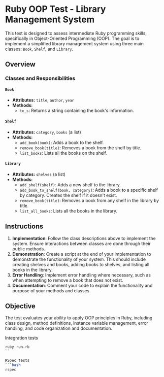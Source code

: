 # Ruby OOP Test - Library Management System

This test is designed to assess intermediate Ruby programming skills, specifically in Object-Oriented Programming (OOP). The goal is to implement a simplified library management system using three main classes: `Book`, `Shelf`, and `Library`.

## Overview

### Classes and Responsibilities

#### `Book`
- **Attributes:** `title`, `author`, `year`
- **Methods:**
  - `to_s`: Returns a string containing the book's information.

#### `Shelf`
- **Attributes:** `category`, `books` (a list)
- **Methods:**
  - `add_book(book)`: Adds a book to the shelf.
  - `remove_book(title)`: Removes a book from the shelf by title.
  - `list_books`: Lists all the books on the shelf.

#### `Library`
- **Attributes:** `shelves` (a list)
- **Methods:**
  - `add_shelf(shelf)`: Adds a new shelf to the library.
  - `add_book_to_shelf(book, category)`: Adds a book to a specific shelf by category. Creates the shelf if it doesn't exist.
  - `remove_book(title)`: Removes a book from any shelf in the library by title.
  - `list_all_books`: Lists all the books in the library.

## Instructions

1. **Implementation**: Follow the class descriptions above to implement the system. Ensure interactions between classes are done through their public methods.
2. **Demonstration**: Create a script at the end of your implementation to demonstrate the functionality of your system. This should include creating shelves and books, adding books to shelves, and listing all books in the library.
3. **Error Handling**: Implement error handling where necessary, such as when attempting to remove a book that does not exist.
4. **Documentation**: Comment your code to explain the functionality and purpose of your methods and classes.

## Objective

The test evaluates your ability to apply OOP principles in Ruby, including class design, method definitions, instance variable management, error handling, and code organization and documentation.

Integration tests
```bash 
ruby run.rb
``

RSpec tests
```bash
rspec
```

